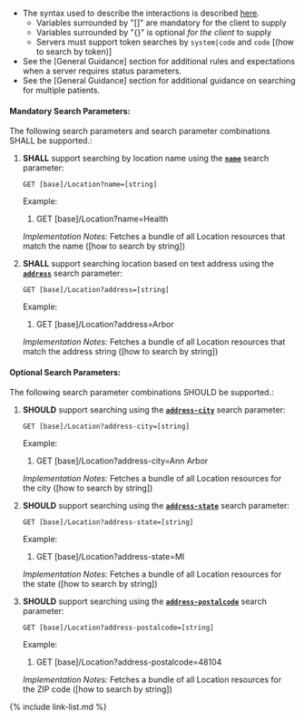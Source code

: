 - The syntax used to describe the interactions is described [here](general-guidance.html#search-syntax).
  - Variables surrounded by "\[\]" are mandatory for the client to supply
  - Variables surrounded by "\{\}" is optional *for the client* to supply
  - Servers must support token searches by `system|code` and `code` [(how to search by token)]
- See the [General Guidance] section for additional rules and expectations when a server requires status parameters.
- See the [General Guidance] section for additional guidance on searching for multiple patients.

#### Mandatory Search Parameters:

The following search parameters and search parameter combinations SHALL be supported.:

1. **SHALL** support searching by location name using the **[`name`](SearchParameter-us-core-location-name.html)** search parameter:

    `GET [base]/Location?name=[string]`

    Example:
    
      1. GET [base]/Location?name=Health

    *Implementation Notes:* Fetches a bundle of all Location resources that match the name ([how to search by string])

1. **SHALL** support searching location based on text address using the **[`address`](SearchParameter-us-core-location-address.html)** search parameter:

    `GET [base]/Location?address=[string]`

    Example:
    
      1. GET [base]/Location?address=Arbor

    *Implementation Notes:* Fetches a bundle of all Location resources that match the address string ([how to search by string])


#### Optional Search Parameters:

The following search parameter combinations SHOULD be supported.:

1. **SHOULD** support searching using the **[`address-city`](SearchParameter-us-core-location-address-city.html)** search parameter:

     `GET [base]/Location?address-city=[string]`

    Example:
    
      1. GET [base]/Location?address-city=Ann Arbor

     *Implementation Notes:* Fetches a bundle of all Location resources for the city ([how to search by string])

1. **SHOULD** support searching using the **[`address-state`](SearchParameter-us-core-location-address-state.html)** search parameter:

     `GET [base]/Location?address-state=[string]`

    Example:
    
      1. GET [base]/Location?address-state=MI

     *Implementation Notes:* Fetches a bundle of all Location resources for the state ([how to search by string])

1. **SHOULD** support searching using the **[`address-postalcode`](SearchParameter-us-core-location-address-postalcode.html)** search parameter:

     `GET [base]/Location?address-postalcode=[string]`

    Example:
    
      1. GET [base]/Location?address-postalcode=48104

     *Implementation Notes:* Fetches a bundle of all Location resources for the ZIP code ([how to search by string])



{% include link-list.md %}